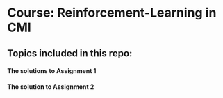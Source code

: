 # Course: Reinforcement-Learning in CMI

## Topics included in this repo:

#### The solutions to Assignment 1

#### The solution to Assignment 2 
